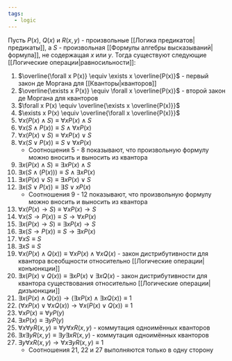 ```yaml
---
tags:
  - logic
---
```

Пусть $P(x)$, $Q(x)$ и $R(x,y)$ - произвольные [[Логика предикатов|предикаты]], а $S$ - произвольная [[Формулы алгебры высказываний|формула]], не содержащая $x$ или $y$.
Тогда существуют следующие [[Логические операции|равносильности]]:
1. $\overline{\forall x P(x)} \equiv \exists x \overline{P(x)}$ - первый закон де Моргана для [[Кванторы|кванторов]]
2. $\overline{\exists x P(x)} \equiv \forall x \overline{P(x)}$ - второй закон де Моргана для кванторов
3. $\forall x P(x) \equiv \overline{\exists x \overline{P(x)}}$
4. $\exists x P(x) \equiv \overline{\forall x \overline{P(x)}}$
5. $\forall x (P(x) \land S) \equiv \forall x P(x) \land S$
6. $\forall x (S \land P(x)) \equiv S \land \forall x P(x)$
7. $\forall x (P(x) \lor S) \equiv \forall x P(x) \lor S$
8. $\forall x (S \lor P(x)) \equiv S \lor \forall x P(x)$
    - Соотношения 5 - 8 показывают, что произвольную формулу можно вносить и выносить из квантора
9. $\exists x (P(x) \land S) \equiv \exists x P(x) \land S$
10. $\exists x (S \land (P(x))) \equiv S \land \exists x P(x)$
11. $\exists x (P(x) \lor S) \equiv \exists x P(x) \lor S$
12. $\exists x (S \lor P(x)) \equiv \exists S \lor x P(x)$
    - Соотношения 9 - 12 показывают, что произвольную формулу можно вносить и выносить из квантора
13. $\forall x (P(x) \to S) \equiv \forall x P(x) \to S$
14. $\forall x (S \to P(x)) \equiv S \to \forall x P(x)$
15. $\exists x (P(x) \to S) \equiv \exists x P(x) \to S$
16. $\exists x (S \to P(x)) \equiv S \to \exists x P(x)$
17. $\forall x S \equiv S$
18. $\exists x S \equiv S$
19. $\forall x (P(x) \land Q(x)) \equiv \forall x P(x) \land \forall x Q(x)$ - закон дистрибутивности для квантора всеобщности относительно [[Логические операции|конъюнкции]]
20. $\exists x (P(x) \lor Q(x)) \equiv \exists x P(x) \lor \exists x Q(x)$ - закон дистрибутивности для квантора существования относительно [[Логические операции|дизъюнкции]]
21. $\exists x (P(x) \land Q(x)) \to (\exists x P(x) \land \exists x Q(x)) \equiv 1$
22. $(\forall x P(x) \lor \forall x Q(x)) \to \forall x (P(x) \lor Q(x)) \equiv 1$
23. $\forall x P(x) \equiv \forall y P(y)$
24. $\exists x P(x) \equiv \exists y P(y)$
25. $\forall x \forall y R(x,y) \equiv \forall y \forall x R(x,y)$ - коммутация одноимённых кванторов
26. $\exists x \exists y R(x,y) \equiv \exists y \exists x R(x,y)$ - коммутация одноимённых кванторов
27. $\exists y \forall x R(x,y) \to \forall x \exists y R(x,y) \equiv 1$
    - Соотношения 21, 22 и 27 выполняются только в одну сторону